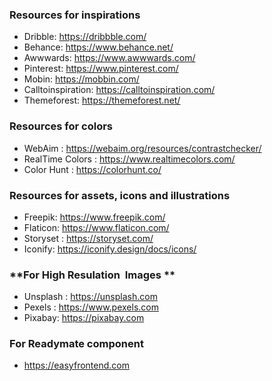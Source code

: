 ### **Resources for inspirations**

- Dribble: https://dribbble.com/
- Behance: https://www.behance.net/
- Awwwards: https://www.awwwards.com/
- Pinterest: https://www.pinterest.com/
- Mobin: https://mobbin.com/
- Calltoinspiration: https://calltoinspiration.com/
- Themeforest: https://themeforest.net/

### **Resources for colors**

- WebAim : https://webaim.org/resources/contrastchecker/
- RealTime Colors : https://www.realtimecolors.com/
- Color Hunt : https://colorhunt.co/

### **Resources for assets, icons and illustrations**

- Freepik: https://www.freepik.com/
- Flaticon: https://www.flaticon.com/
- Storyset : https://storyset.com/
- Iconify: https://iconify.design/docs/icons/

### **For High Resulation  Images **

- Unsplash : https://unsplash.com
- Pexels : https://www.pexels.com
- Pixabay: https://pixabay.com

### **For Readymate component**

- https://easyfrontend.com
